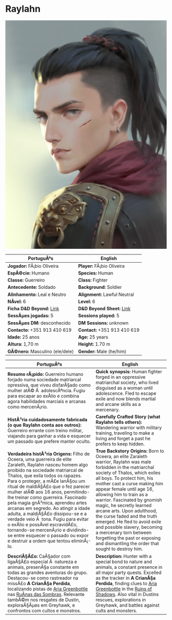 ﻿# Raylahn

![Raylahn](pc_raylahn.jpg)

| PortuguÃªs | English |
|-----------|---------|
| **Jogador:** FÃ¡bio Oliveira | **Player:** FÃ¡bio Oliveira |
| **EspÃ©cie:** Humano | **Species:** Human |
| **Classe:** Guerreiro | **Class:** Fighter |
| **Antecedente:** Soldado | **Background:** Soldier |
| **Alinhamento:** Leal e Neutro | **Alignment:** Lawful Neutral |
| **NÃ­vel:** 6 | **Level:** 6 |
| **Ficha D&D Beyond:** [Link](https://www.dndbeyond.com/characters/107560343) | **D&D Beyond Sheet:** [Link](https://www.dndbeyond.com/characters/107560343) |
| **SessÃµes jogadas:** 5 | **Sessions played:** 5 |
| **SessÃµes DM:** desconhecido | **DM Sessions:** unknown |
| **Contacto:** +351 913 410 619 | **Contact:** +351 913 410 619 |
| **Idade:** 25 anos | **Age:** 25 years |
| **Altura:** 1,70 m | **Height:** 1.70 m |
| **GÃ©nero:** Masculino (ele/dele) | **Gender:** Male (he/him) |

| PortuguÃªs                                                                                                                                                                                                                                                                                                                                                                                                                                                                                                                                                                                                                                     | English                                                                                                                                                                                                                                                                                                                                                                                                                                                                                                                                                                         |
| --------------------------------------------------------------------------------------------------------------------------------------------------------------------------------------------------------------------------------------------------------------------------------------------------------------------------------------------------------------------------------------------------------------------------------------------------------------------------------------------------------------------------------------------------------------------------------------------------------------------------------------------- | ------------------------------------------------------------------------------------------------------------------------------------------------------------------------------------------------------------------------------------------------------------------------------------------------------------------------------------------------------------------------------------------------------------------------------------------------------------------------------------------------------------------------------------------------------------------------------- |
| **Resumo rÃ¡pido:** Guerreiro humano forjado numa sociedade matriarcal opressiva, que viveu disfarÃ§ado como mulher atÃ© Ã  adolescÃªncia. Fugiu para escapar ao exÃ­lio e combina agora habilidades marciais e arcanas como mercenÃ¡rio.                                                                                                                                                                                                                                                                                                                                                                                                            | **Quick synopsis:** Human fighter forged in an oppressive matriarchal society, who lived disguised as a woman until adolescence. Fled to escape exile and now blends martial and arcane skills as a mercenary.                                                                                                                                                                                                                                                                                                                                                                  |
| **HistÃ³ria cuidadosamente fabricada (o que Raylahn conta aos outros):** Guerreiro errante com treino militar, viajando para ganhar a vida e esquecer um passado que prefere manter oculto.                                                                                                                                                                                                                                                                                                                                                                                                                                                    | **Carefully Crafted Story (what Raylahn tells others):** Wandering warrior with military training, traveling to make a living and forget a past he prefers to keep hidden.                                                                                                                                                                                                                                                                                                                                                                                                      |
| **Verdadeira histÃ³ria  Origens:** Filho de Oceera, uma guerreira de elite Zaraleth, Raylahn nasceu homem  algo proibido na sociedade matriarcal de Thalos, que exila todos os rapazes. Para o proteger, a mÃ£e lanÃ§ou um ritual de maldiÃ§Ã£o que o fez parecer mulher atÃ© aos 16 anos, permitindo-lhe treinar como guerreira. Fascinado pela magia gnÃ³mica, aprendeu artes arcanas em segredo. Ao atingir a idade adulta, a maldiÃ§Ã£o dissipou-se e a verdade veio Ã  tona. Fugiu para evitar o exÃ­lio e possÃ­vel escravidÃ£o, tornando-se mercenÃ¡rio e dividindo-se entre esquecer o passado ou expor e destruir a ordem que tentou eliminÃ¡-lo. | **True Backstory  Origins:** Born to Oceera, an elite Zaraleth warrior, Raylahn was male  forbidden in the matriarchal society of Thalos, which exiles all boys. To protect him, his mother cast a curse making him appear female until age 16, allowing him to train as a warrior. Fascinated by gnomish magic, he secretly learned arcane arts. Upon adulthood, the curse faded and the truth emerged. He fled to avoid exile and possible slavery, becoming a mercenary torn between forgetting the past or exposing and dismantling the order that sought to destroy him. |
| **DescriÃ§Ã£o:** CaÃ§ador com ligaÃ§Ã£o especial Ã  natureza e animais, presenÃ§a constante em todas as grandes aventuras do grupo. Destacou-se como rastreador na missÃ£o **A CrianÃ§a Perdida**, localizando pistas de [Aria Greenbottle](aria_greenbottle.md) nas [RuÃ­nas das Sombras](ruinas_das_sombras.md). Relevante tambÃ©m nos resgates de Dustin, exploraÃ§Ãµes em Greyhawk, e confrontos com cultos e monstros.                                                                                                                                                                                                                                | **Description:** Hunter with a special bond to nature and animals, a constant presence in all major party quests. Excelled as the tracker in **A CrianÃ§a Perdida**, finding clues to [Aria Greenbottle](aria_greenbottle.md) in the [Ruins of Shadows](ruinas_das_sombras.md). Also vital in Dustins rescues, explorations in Greyhawk, and battles against cults and monsters.                                                                                                                                                                                                 |

























